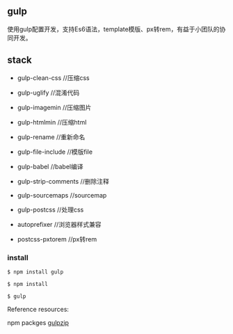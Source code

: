 ## gulp

使用gulp配置开发，支持Es6语法，template模版、px转rem，有益于小团队的协同开发。

## stack
* gulp-clean-css //压缩css

* gulp-uglify //混淆代码

* gulp-imagemin //压缩图片

* gulp-htmlmin //压缩html

* gulp-rename //重新命名

* gulp-file-include //模版file

* gulp-babel //babel编译

* gulp-strip-comments //删除注释

* gulp-sourcemaps //sourcemap

* gulp-postcss //处理css

* autoprefixer //浏览器样式兼容

* postcss-pxtorem //px转rem


### install
```
$ npm install gulp

$ npm install

$ gulp
```

Reference resources:
    
npm packges [gulpzip](https://www.npmjs.com/package/@herry_yopai/gulpzip)


